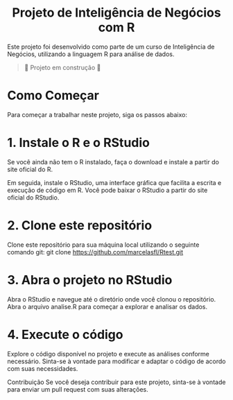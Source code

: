 <h1 align= "center"> Projeto de Inteligência de Negócios com R </h1>
Este projeto foi desenvolvido como parte de um curso de Inteligência de Negócios, utilizando a linguagem R para análise de dados.

> :construction: Projeto em construção :construction:


# Como Começar
Para começar a trabalhar neste projeto, siga os passos abaixo:

# 1. Instale o R e o RStudio
Se você ainda não tem o R instalado, faça o download e instale a partir do site oficial do R.

Em seguida, instale o RStudio, uma interface gráfica que facilita a escrita e execução de código em R. Você pode baixar o RStudio a partir do site oficial do RStudio.

# 2. Clone este repositório
Clone este repositório para sua máquina local utilizando o seguinte comando git:
git clone https://github.com/marcelasfl/Rtest.git

# 3. Abra o projeto no RStudio
Abra o RStudio e navegue até o diretório onde você clonou o repositório. Abra o arquivo analise.R para começar a explorar e analisar os dados.

# 4. Execute o código
Explore o código disponível no projeto e execute as análises conforme necessário. Sinta-se à vontade para modificar e adaptar o código de acordo com suas necessidades.

Contribuição
Se você deseja contribuir para este projeto, sinta-se à vontade para enviar um pull request com suas alterações.
